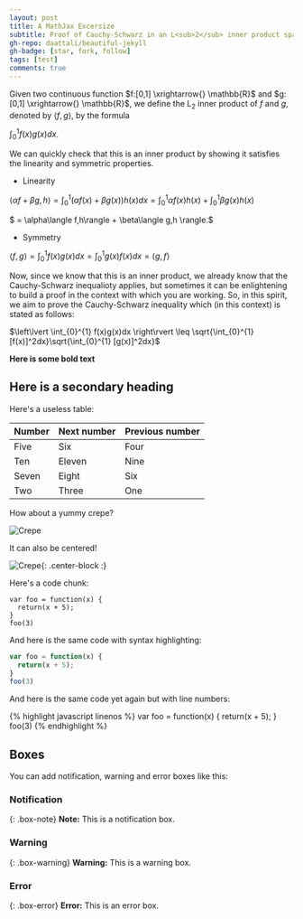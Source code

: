 ```yaml
---
layout: post
title: A MathJax Excersize
subtitle: Proof of Cauchy-Schwarz in an L<sub>2</sub> inner product space.
gh-repo: daattali/beautiful-jekyll
gh-badge: [star, fork, follow]
tags: [test]
comments: true
---
```


Given two continuous function $f:[0,1] \xrightarrow{} \mathbb{R}$ and $g:[0,1]  \xrightarrow{} \mathbb{R}$, we define the L<sub>2</sub> inner product of _f_ and _g_, denoted by $\langle f,g\rangle$, by the formula

 $\int_{0}^{1} f(x)g(x)dx$. 
 
 We can quickly check that this is an inner product by showing it satisfies the linearity and symmetric properties.
 
 - Linearity
 
 $\langle \alpha f + \beta g, h\rangle = \int_0^1 (\alpha f(x) + \beta g(x)) h(x) dx = \int_0^1\alpha f(x)h(x) + \int_0^1 \beta g(x)h(x)$

$ = \alpha\langle f,h\rangle + \beta\langle g,h \rangle.$

- Symmetry

$\langle f,g\rangle =\int_0^1 f(x)g(x)dx = \int_0^1 g(x)f(x)dx= \langle g,f\rangle$

Now, since we know that this is an inner product, we already know that the Cauchy-Schwarz inequalioty applies, but sometimes it can be enlightening to build a proof in the context with which you are working. So, in this spirit, we aim to prove the Cauchy-Schwarz inequality which (in this context) is stated as follows: 

$\left\lvert \int_{0}^{1} f(x)g(x)dx \right\rvert \leq \sqrt{\int_{0}^{1} [f(x)]^2dx}\sqrt{\int_{0}^{1} [g(x)]^2dx}$

**Here is some bold text**


## Here is a secondary heading 

Here's a useless table: 

| Number | Next number | Previous number |
| :------ |:--- | :--- |
| Five | Six | Four |
| Ten | Eleven | Nine |
| Seven | Eight | Six |
| Two | Three | One |

How about a yummy crepe?

![Crepe](https://s3-media3.fl.yelpcdn.com/bphoto/cQ1Yoa75m2yUFFbY2xwuqw/348s.jpg)

It can also be centered!

![Crepe](https://s3-media3.fl.yelpcdn.com/bphoto/cQ1Yoa75m2yUFFbY2xwuqw/348s.jpg){: .center-block :}

Here's a code chunk:

~~~
var foo = function(x) {
  return(x + 5);
}
foo(3)
~~~

And here is the same code with syntax highlighting:

```javascript
var foo = function(x) {
  return(x + 5);
}
foo(3)
```

And here is the same code yet again but with line numbers:

{% highlight javascript linenos %}
var foo = function(x) {
  return(x + 5);
}
foo(3)
{% endhighlight %}

## Boxes
You can add notification, warning and error boxes like this:

### Notification

{: .box-note}
**Note:** This is a notification box.

### Warning

{: .box-warning}
**Warning:** This is a warning box.

### Error

{: .box-error}
**Error:** This is an error box.
